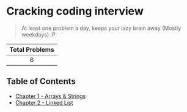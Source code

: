 # Cracking coding interview

> At least one problem a day, keeps your lazy brain away (Mostly weekdays) :P

| Total Problems |
| :------------: |
|       6        |

## Table of Contents

- [Chapter 1 - Arrays & Strings](./chapter-1/README.md)
- [Chapter 2 - Linked List](./chapter-2/README.md)
